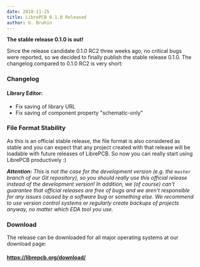 ```yaml
---
date: 2018-11-25
title: LibrePCB 0.1.0 Released
author: U. Bruhin
---
```


**The stable release 0.1.0 is out!**

Since the release candidate 0.1.0 RC2 three weeks ago, no critical bugs were
reported, so we decided to finally publish the stable release 0.1.0. The
changelog compared to 0.1.0 RC2 is very short:


### Changelog

#### Library Editor:
- Fix saving of library URL
- Fix saving of component property "schematic-only"


### File Format Stability

As this is an official stable release, the file format is also considered as
stable and you can expect that any project created with that release will be
loadable with future releases of LibrePCB. So now you can really start using
LibrePCB productively :)

***Attention:*** *This is not the case for the development version (e.g. the
`master` branch of our Git repository), so you should really use this official
release instead of the development version! In addition, we (of course) can't
guarantee that official releases are free of bugs and we aren't responsible for
any issues caused by a software bug or something else. We recommend to use
version control systems or regularly create backups of projects anyway, no
matter which EDA tool you use.*


### Download

The release can be downloaded for all major operating systems at our download
page:

#### https://librepcb.org/download/
